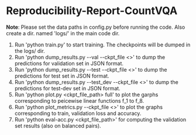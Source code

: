 # Reproducibility-Report-CountVQA

**Note**: Please set the data paths in config.py before running the code. Also create a dir. named 'logs/' in the main code dir.

1. Run 'python train.py' to start training. The checkpoints will be dumped in the logs/ dir.
1. Run 'python dump_results.py --val --ckpt_file <>' to dump the predictions for validation set in JSON format.
1. Run 'python dump_results.py --test --ckpt_file <>' to dump the predictions for test set in JSON format.
1. Run 'python dump_results.py --test_dev --ckpt_file <>' to dump the predictions for test-dev set in JSON format.
1. Run 'python plot.py <ckpt_file_path> full' to plot the garphs corresponding to peicewise linear functions f_1 to f_8.
1. Run 'python plot_metrics.py  --ckpt_file <>' to plot the graphs corresponding to train, validation loss and accuracy.
1. Run 'python eval-acc.py <ckpt_file_path>' for computing the validation set results (also on balanced pairs).